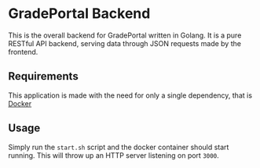 # GradePortal Backend

This is the overall backend for GradePortal written in Golang. It is a pure RESTful API backend, serving data through JSON requests made by the frontend.

## Requirements
This application is made with the need for only a single dependency, that is [Docker](https://docs.docker.com/engine/installation/)

## Usage

Simply run the `start.sh` script and the docker container should start running. This will throw up an HTTP server listening on port `3000`.
